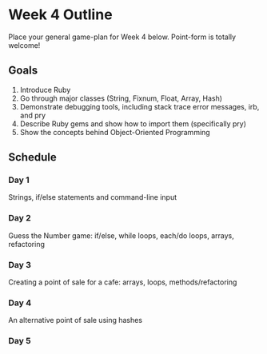 # Week 4 Outline
Place your general game-plan for Week 4 below. Point-form is totally welcome!

## Goals
1. Introduce Ruby
2. Go through major classes (String, Fixnum, Float, Array, Hash)
3. Demonstrate debugging tools, including stack trace error messages, irb, and pry
4. Describe Ruby gems and show how to import them (specifically pry)
5. Show the concepts behind Object-Oriented Programming

## Schedule
### Day 1
Strings, if/else statements and command-line input
### Day 2
Guess the Number game: if/else, while loops, each/do loops, arrays, refactoring
### Day 3
Creating a point of sale for a cafe: arrays, loops, methods/refactoring
### Day 4
An alternative point of sale using hashes
### Day 5
